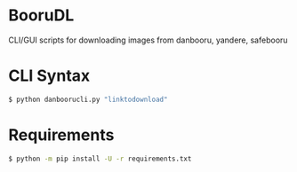 # BooruDL
CLI/GUI scripts for downloading images from danbooru, yandere, safebooru
# CLI Syntax
```bash
$ python danboorucli.py "linktodownload"
```
# Requirements
```bash
$ python -m pip install -U -r requirements.txt
```
